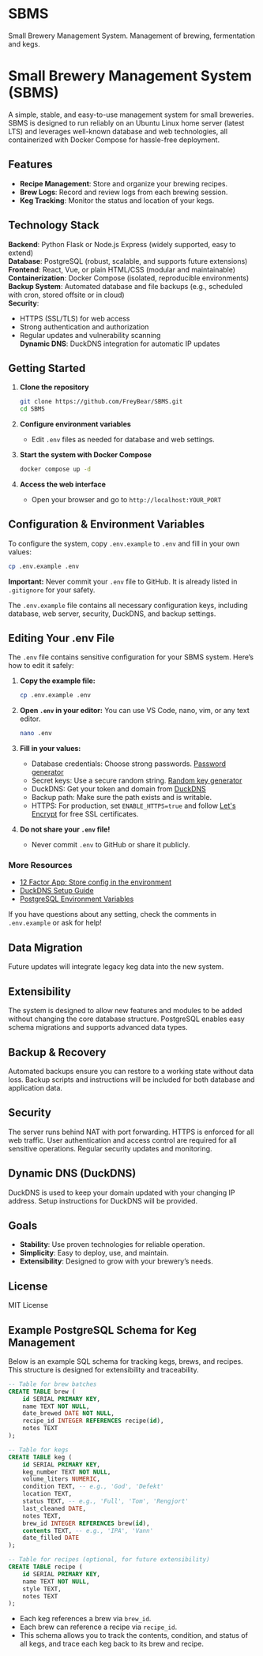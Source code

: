 # SBMS
Small Brewery Management System. Management of brewing, fermentation and kegs.
# Small Brewery Management System (SBMS)

A simple, stable, and easy-to-use management system for small breweries. SBMS is designed to run reliably on an Ubuntu Linux home server (latest LTS) and leverages well-known database and web technologies, all containerized with Docker Compose for hassle-free deployment.

## Features

- **Recipe Management**: Store and organize your brewing recipes.
- **Brew Logs**: Record and review logs from each brewing session.
- **Keg Tracking**: Monitor the status and location of your kegs.

## Technology Stack

**Backend**: Python Flask or Node.js Express (widely supported, easy to extend)  
**Database**: PostgreSQL (robust, scalable, and supports future extensions)  
**Frontend**: React, Vue, or plain HTML/CSS (modular and maintainable)  
**Containerization**: Docker Compose (isolated, reproducible environments)  
**Backup System**: Automated database and file backups (e.g., scheduled with cron, stored offsite or in cloud)  
**Security**:  
  - HTTPS (SSL/TLS) for web access  
  - Strong authentication and authorization  
  - Regular updates and vulnerability scanning  
**Dynamic DNS**: DuckDNS integration for automatic IP updates  

## Getting Started

1. **Clone the repository**
   ```bash
   git clone https://github.com/FreyBear/SBMS.git
   cd SBMS
   ```

2. **Configure environment variables**
   - Edit `.env` files as needed for database and web settings.

3. **Start the system with Docker Compose**
   ```bash
   docker compose up -d
   ```

4. **Access the web interface**
   - Open your browser and go to `http://localhost:YOUR_PORT`

## Configuration & Environment Variables

To configure the system, copy `.env.example` to `.env` and fill in your own values:

```bash
cp .env.example .env
```

**Important:** Never commit your `.env` file to GitHub. It is already listed in `.gitignore` for your safety.

The `.env.example` file contains all necessary configuration keys, including database, web server, security, DuckDNS, and backup settings.

## Editing Your .env File

The `.env` file contains sensitive configuration for your SBMS system. Here’s how to edit it safely:

1. **Copy the example file:**
   ```bash
   cp .env.example .env
   ```
2. **Open `.env` in your editor:**
   You can use VS Code, nano, vim, or any text editor.
   ```bash
   nano .env
   ```
3. **Fill in your values:**
   - Database credentials: Choose strong passwords. [Password generator](https://passwordsgenerator.net/)
   - Secret keys: Use a secure random string. [Random key generator](https://randomkeygen.com/)
   - DuckDNS: Get your token and domain from [DuckDNS](https://www.duckdns.org/)
   - Backup path: Make sure the path exists and is writable.
   - HTTPS: For production, set `ENABLE_HTTPS=true` and follow [Let's Encrypt](https://letsencrypt.org/) for free SSL certificates.

4. **Do not share your `.env` file!**
   - Never commit `.env` to GitHub or share it publicly.

### More Resources
- [12 Factor App: Store config in the environment](https://12factor.net/config)
- [DuckDNS Setup Guide](https://www.duckdns.org/install.jsp)
- [PostgreSQL Environment Variables](https://www.postgresql.org/docs/current/libpq-envars.html)

If you have questions about any setting, check the comments in `.env.example` or ask for help!

## Data Migration

Future updates will integrate legacy keg data into the new system.

## Extensibility

The system is designed to allow new features and modules to be added without changing the core database structure.
PostgreSQL enables easy schema migrations and supports advanced data types.

## Backup & Recovery

Automated backups ensure you can restore to a working state without data loss.
Backup scripts and instructions will be included for both database and application data.

## Security

The server runs behind NAT with port forwarding.
HTTPS is enforced for all web traffic.
User authentication and access control are required for all sensitive operations.
Regular security updates and monitoring.

## Dynamic DNS (DuckDNS)

DuckDNS is used to keep your domain updated with your changing IP address.
Setup instructions for DuckDNS will be provided.

## Goals

- **Stability**: Use proven technologies for reliable operation.
- **Simplicity**: Easy to deploy, use, and maintain.
- **Extensibility**: Designed to grow with your brewery’s needs.

## License

MIT License

## Example PostgreSQL Schema for Keg Management

Below is an example SQL schema for tracking kegs, brews, and recipes. This structure is designed for extensibility and traceability.

```sql
-- Table for brew batches
CREATE TABLE brew (
    id SERIAL PRIMARY KEY,
    name TEXT NOT NULL,
    date_brewed DATE NOT NULL,
    recipe_id INTEGER REFERENCES recipe(id),
    notes TEXT
);

-- Table for kegs
CREATE TABLE keg (
    id SERIAL PRIMARY KEY,
    keg_number TEXT NOT NULL,
    volume_liters NUMERIC,
    condition TEXT, -- e.g., 'God', 'Defekt'
    location TEXT,
    status TEXT, -- e.g., 'Full', 'Tom', 'Rengjort'
    last_cleaned DATE,
    notes TEXT,
    brew_id INTEGER REFERENCES brew(id),
    contents TEXT, -- e.g., 'IPA', 'Vann'
    date_filled DATE
);

-- Table for recipes (optional, for future extensibility)
CREATE TABLE recipe (
    id SERIAL PRIMARY KEY,
    name TEXT NOT NULL,
    style TEXT,
    notes TEXT
);
```

- Each keg references a brew via `brew_id`.
- Each brew can reference a recipe via `recipe_id`.
- This schema allows you to track the contents, condition, and status of all kegs, and trace each keg back to its brew and recipe.
